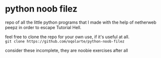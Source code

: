 # python noob filez
repo of all the little python programs that I made with the help of netherweb peepz in order to escape Tutorial Hell. 

feel free to clone the repo for your own use, if it's useful at all.  
`git clone https://github.com/oqolarte/python-noob-filez`  


consider these incomplete, they are noobie exercises after all
